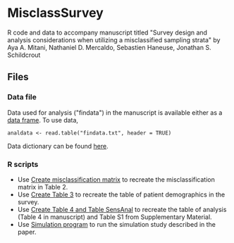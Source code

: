 # MisclassSurvey
R code and data to accompany manuscript titled "Survey design and analysis considerations when utilizing a misclassified sampling strata" by Aya A. Mitani, Nathaniel D. Mercaldo, Sebastien Haneuse, Jonathan S. Schildcrout

## Files

### Data file

Data used for analysis ("findata") in the manuscript is available either as a [data frame](findata.txt). To use data, 
```
analdata <- read.table("findata.txt", header = TRUE)
```

Data dictionary can be found [here](data_dictionary.md).

### R scripts

- Use [Create misclassification matrix](Create_misclassification_matrix.R) to recreate the misclassification matrix in Table 2.
- Use [Create Table 3](Create_Table_3.R) to recreate the table of patient demographics in the survey.
- Use [Create Table 4 and Table SensAnal](Create_Table_4_and_Table_SensAnal.R) to recreate the table of analysis (Table 4 in manuscript) and Table S1 from Supplementary Material.
- Use [Simulation program](Simulation_program.R) to run the simulation study described in the paper.



